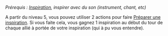 *Prérequis : [Inspiration](../../../1.%20Talent%20de%20base/Inspiration.md), inspirer avec du son (instrument, chant, etc)*

A partir du niveau 5, vous pouvez utiliser 2 actions pour faire [Préparer une inspiration](../../../1.%20Talent%20de%20base/Inspiration.md#Préparer%20une%20inspiration).
Si vous faite cela, vous gagnez 1 inspiration au début du tour de chaque allié à portée de votre inspiration (qui à pu vous entendre).